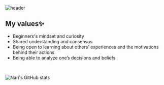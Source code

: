 ![header](https://capsule-render.vercel.app/api?type=waving&color=0:DDD6F3,100:FAACA8&height=150&section=header&text=Nari%20Park&fontSize=50&fontColor=F5F5F5)

## My values✨
- Beginners's mindset and curiosity <br />
- Shared understanding and consensus <br />
- Being open to learning about others’ experiences and the motivations behind their actions<br />
- Being able to analyze one’s decisions and beliefs<br />
<br />

![Nari's GitHub stats](https://github-readme-stats.vercel.app/api?username=sseul1111&theme=omni&show_icons=true)

<!-- [![sseul1111's github stats](https://github-readme-stats.vercel.app/api/top-langs/?username=sseul1111&show_icons=true&hide_border=true&title_color=004386&icon_color=004386&layout=compact)](https://github.com/sseul1111) -->


